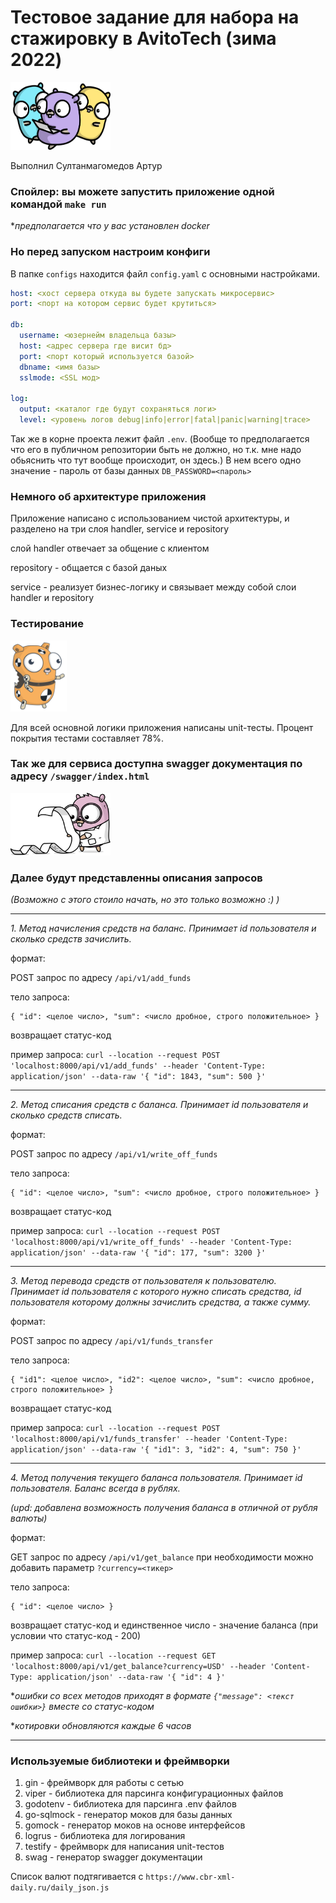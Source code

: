 # Тестовое задание для набора на стажировку в AvitoTech (зима 2022)

<img alt="alt" height="108" src="./images/PngItem_4242405.png" width="160"/>

Выполнил Султанмагомедов Артур


### Спойлер: вы можете запустить приложение одной командой `make run`

**предполагается что у вас установлен docker*

### Но перед запуском настроим конфиги

В папке `configs` находится файл `config.yaml` с основными настройками.

```yaml
host: <хост сервера откуда вы будете запускать микросервис>
port: <порт на котором сервис будет крутиться>

db:
  username: <юзернейм владельца базы>
  host: <адрес сервера где висит бд>
  port: <порт который используется базой>
  dbname: <имя базы>
  sslmode: <SSL мод>

log:
  output: <каталог где будут сохраняться логи>
  level: <уровень логов debug|info|error|fatal|panic|warning|trace>
```

Так же в корне проекта лежит файл `.env`. (Вообще то предполагается что его в публичном репозитории быть не должно, но
т.к. мне надо обьяснить что тут вообще происходит, он здесь.)
В нем всего одно значение - пароль от базы данных `DB_PASSWORD=<пароль>`

### Немного об архитектуре приложения

Приложение написано с использованием чистой архитектуры, и разделено на три слоя handler, service и repository

слой handler отвечает за общение с клиентом

repository - общается с базой даных

service - реализует бизнес-логику и связывает между собой слои handler и repository

### Тестирование

<img alt="alt" src="./images/go_tests.svg" width="90"/>

Для всей основной логики приложения написаны unit-тесты.
Процент покрытия тестами составляет 78%.

### Так же для сервиса доступна swagger документация по адресу `/swagger/index.html`

<img alt="alt" height="100" src="./images/go_logs.png" width="160"/>

### Далее будут представленны описания запросов

*(Возможно с этого стоило начать, но это только возможно :) )*

---

*1. Метод начисления средств на баланс. Принимает id пользователя и сколько средств зачислить.*

формат:

POST запрос по адресу `/api/v1/add_funds`

тело запроса:

```
{ "id": <целое число>, "sum": <число дробное, строго положительное> }
```

возвращает статус-код

пример запроса:
`curl --location --request POST 'localhost:8000/api/v1/add_funds' --header 'Content-Type: application/json' --data-raw '{
"id": 1843,
"sum": 500 }'`

---

*2. Метод списания средств с баланса. Принимает id пользователя и сколько средств списать.*

формат:

POST запрос по адресу `/api/v1/write_off_funds`

тело запроса:

```
{ "id": <целое число>, "sum": <число дробное, строго положительное> }
```

возвращает статус-код

пример запроса:
`curl --location --request POST 'localhost:8000/api/v1/write_off_funds' --header 'Content-Type: application/json' --data-raw '{
"id": 177,
"sum": 3200 }'`

---

*3. Метод перевода средств от пользователя к пользователю. Принимает id пользователя с которого нужно списать средства,
id пользователя которому должны зачислить средства, а также сумму.*

формат:

POST запрос по адресу `/api/v1/funds_transfer`

тело запроса:

```
{ "id1": <целое число>, "id2": <целое число>, "sum": <число дробное, строго положительное> }
```

возвращает статус-код

пример запроса:
`curl --location --request POST 'localhost:8000/api/v1/funds_transfer' --header 'Content-Type: application/json' --data-raw '{
"id1": 3,
"id2": 4,
"sum": 750 }'`

---

*4. Метод получения текущего баланса пользователя. Принимает id пользователя. Баланс всегда в рублях.*

*(upd: добавлена возможность получения баланса в отличной от рубля валюты)*

формат:

GET запрос по адресу `/api/v1/get_balance` при необходимости можно добавить параметр `?currency=<тикер>`

тело запроса:

```
{ "id": <целое число> }
```

возвращает статус-код и единственное число - значение баланса (при условии что статус-код - 200)

пример запроса:
`curl --location --request GET 'localhost:8000/api/v1/get_balance?currency=USD' --header 'Content-Type: application/json' --data-raw '{
"id": 4 }'`

**ошибки со всех методов приходят в формате `{"message": <текст ошибки>}` вместе со статус-кодом*

**котировки обновляются каждые 6 часов*

---

### Используемые библиотеки и фреймворки

1. gin - фреймворк для работы с сетью
2. viper - библиотека для парсинга конфигурационных файлов
3. godotenv - библиотека для парсинга .env файлов
4. go-sqlmock - генератор моков для базы данных
5. gomock - генератор моков на основе интерфейсов
6. logrus - библиотека для логирования
7. testify - фреймворк для написания unit-тестов
8. swag - генератор swagger документации

Список валют подтягивается с `https://www.cbr-xml-daily.ru/daily_json.js`
